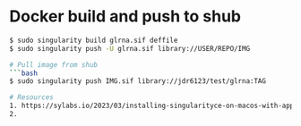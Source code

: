 # Docker build and push to shub
```bash
$ sudo singularity build glrna.sif deffile
$ sudo singularity push -U glrna.sif library://USER/REPO/IMG

# Pull image from shub
```bash
$ sudo singularity push IMG.sif library://jdr6123/test/glrna:TAG

# Resources
1. https://sylabs.io/2023/03/installing-singularityce-on-macos-with-apple-silicon-using-utm-rocky/
2. 
